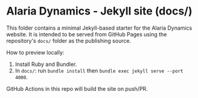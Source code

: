 # Alaria Dynamics - Jekyll site (docs/)

This folder contains a minimal Jekyll-based starter for the Alaria Dynamics website. It is intended to be served from GitHub Pages using the repository's `docs/` folder as the publishing source.

How to preview locally:

1. Install Ruby and Bundler.
2. In `docs/`: run `bundle install` then `bundle exec jekyll serve --port 4000`.

GitHub Actions in this repo will build the site on push/PR.
